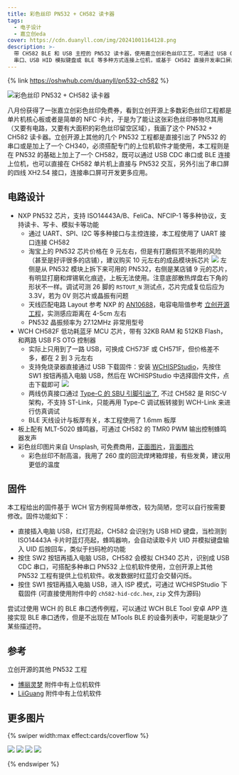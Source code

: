 ```yaml
---
title: 彩色丝印 PN532 + CH582 读卡器
tags:
  - 电子设计
  - 嘉立创eda
cover: https://cdn.duanyll.com/img/20241001164128.png
description: >-
  带 CH582 BLE 和 USB 主控的 PN532 读卡器，使用嘉立创彩色丝印工艺，可通过 USB CDC 
  串口、USB HID 模拟键盘或 BLE 等多种方式连接上位机，或基于 CH582 直接开发串口屏应用。
---
```


{% link https://oshwhub.com/duanyll/pn532-ch582 %}

![彩色丝印 PN532 + CH582 读卡器](https://cdn.duanyll.com/img/20241001164628.png)

八月份获得了一张嘉立创彩色丝印免费券，看到立创开源上多数彩色丝印工程都是单片机核心板或者是简单的 NFC 卡片，于是为了能让这张彩色丝印券物尽其用（又要有电路，又要有大面积的彩色丝印留空区域），我画了这个 PN532 + CH582 读卡器。立创开源上其他的几个 PN532 工程都是直接引出了 PN532 的串口或是加上了一个 CH340，必须搭配专门的上位机软件才能使用，本工程则是在 PN532 的基础上加上了一个 CH582，既可以通过 USB CDC 串口或 BLE 连接上位机，也可以直接在 CH582 单片机上直接与 PN532 交互，另外引出了串口屏的四线 XH2.54 接口，连接串口屏可开发更多应用。

## 电路设计

- NXP PN532 芯片，支持 ISO14443A/B、FeliCa、NFCIP-1 等多种协议，支持读卡、写卡、模拟卡等功能
  - 通过 UART、SPI、I2C 等多种接口与主控连接，本工程使用了 UART 接口连接 CH582
  - 淘宝上的 PN532 芯片价格在 9 元左右，但是有打磨假货不能用的风险（甚至是好评很多的店铺），建议购买 10 元左右的成品模块拆芯片
    ![](https://cdn.duanyll.com/img/20241001170009.png)
    左侧是从 PN532 模块上拆下来可用的 PN532，右侧是某店铺 9 元的芯片，有明显打磨和焊锡氧化痕迹，上板无法使用。注意底部散热焊盘右下角的形状不一样。调试可测 26 脚的 `RSTOUT_N` 测试点，芯片完成复位后应为 3.3V，若为 0V 则芯片或晶振有问题
  - 天线匹配电路 Layout 参考 NXP 的 [AN10688](https://www.nxp.com/docs/en/application-note/153910.pdf)，电容电阻值参考 [立创开源工程](https://oshwhub.com/yizhidianzi/pn532-rfid-deugger)，实测感应距离在 4-5cm 左右
  - PN532 晶振频率为 27.12MHz 非常用型号
- WCH CH582F 低功耗蓝牙 MCU 芯片，带有 32KB RAM 和 512KB Flash，和两路 USB FS OTG 控制器
  - 实际上只用到了一路 USB，可换成 CH573F 或 CH571F，但价格差不多，都在 2 到 3 元左右
  - 支持免烧录器直接通过 USB 下载固件：安装 [WCHISPStudio](https://www.wch.cn/downloads/WCHISPTool_Setup_exe.html)，先按住 SW1 按钮再插入电脑 USB，然后在 WCHISPStudio 中选择固件文件，点击下载即可
    ![](https://cdn.duanyll.com/img/20241001171128.png)
  - 两线仿真接口通过 [Type-C 的 SBU 引脚引出了](source/_posts/tech/2024-9-1-STLink-SBU.md), 不过 CH582 是 RISC-V 架构，不支持 ST-Link，只能再用 Type-C 调试板转接到 WCH-Link 来进行仿真调试
  - BLE 天线设计与板厚有关，本工程使用了 1.6mm 板厚
- 板上配有 MLT-5020 蜂鸣器，可通过 CH582 的 TMR0 PWM 输出控制蜂鸣器发声
- 彩色丝印图片来自 Unsplash, 可免费商用，[正面图片](https://unsplash.com/photos/a-painting-of-a-donut-on-a-black-background-xBHDtjlMXo0)，[背面图片](https://unsplash.com/photos/a-blurry-image-of-blue-and-green-colors-Ln-NOJdhpZA)
  - 彩色丝印不耐高温，我用了 260 度的回流焊烤箱焊接，有些发黄，建议用更低的温度

## 固件

本工程给出的固件基于 WCH 官方例程简单修改，较为简陋，您可以自行按需要修改。固件功能如下：

- 直接插入电脑 USB，红灯亮起，CH582 会识别为 USB HID 键盘，当检测到 ISO14443A 卡片时蓝灯亮起，蜂鸣器响，会自动读取卡片 UID 并模拟键盘输入 UID 后按回车，类似于扫码枪的功能
- 按住 SW2 按钮再插入电脑 USB，CH582 会模拟 CH340 芯片，识别成 USB CDC 串口，可搭配多种串口 PN532 上位机软件使用，立创开源上其他 PN532 工程有提供上位机软件。收发数据时红蓝灯会交替闪烁。
- 按住 SW1 按钮再插入电脑 USB，进入 ISP 模式，可通过 WCHISPStudio 下载固件 (可直接使用附件中的 `ch582-hid-cdc.hex`, `zip` 文件为源码)

尝试过使用 WCH 的 BLE 串口透传例程，可以通过 WCH BLE Tool 安卓 APP 连接实现 BLE 串口透传，但是不出现在 MTools BLE 的设备列表中，可能是缺少了某些描述符。

## 参考

立创开源的其他 PN532 工程

- [博丽灵梦](https://oshwhub.com/yizhidianzi/pn532-rfid-deugger) 附件中有上位机软件
- [LiiGuang](https://oshwhub.com/LiiGuang/pn532-bigant_copy_copy) 附件中有上位机软件

## 更多图片

{% swiper width:max effect:cards/coverflow %}

![](https://cdn.duanyll.com/img/20241001174921.png)
![](https://cdn.duanyll.com/img/20241001174936.png)
![](https://cdn.duanyll.com/img/20241001174706.png)
![](https://cdn.duanyll.com/img/20241001174827.png)

{% endswiper %}
